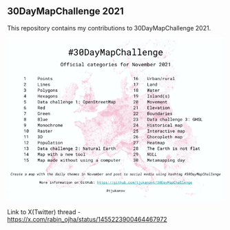 <h2>30DayMapChallenge 2021</h2>

This repository contains my contributions to 30DayMapChallenge 2021. 


![30 Day Map Challenge 2021](./maps/30dmc-2021.png)

Link to X(Twitter) thread - https://x.com/rabin_ojha/status/1455223900464467972
